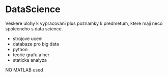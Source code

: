 # DataScience

Veskere ulohy k vypracovani plus poznamky k predmetum, ktere maji neco spolecneho s data science.

- strojove uceni
- databaze pro big data
- python
- teorie grafu a her
- staticka analyza

NO MATLAB used
